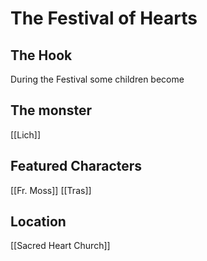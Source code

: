 # The Festival of Hearts

## The Hook
During the Festival some children become 

## The monster
[[Lich]]

## Featured Characters
[[Fr. Moss]]
[[Tras]]

## Location
[[Sacred Heart Church]]